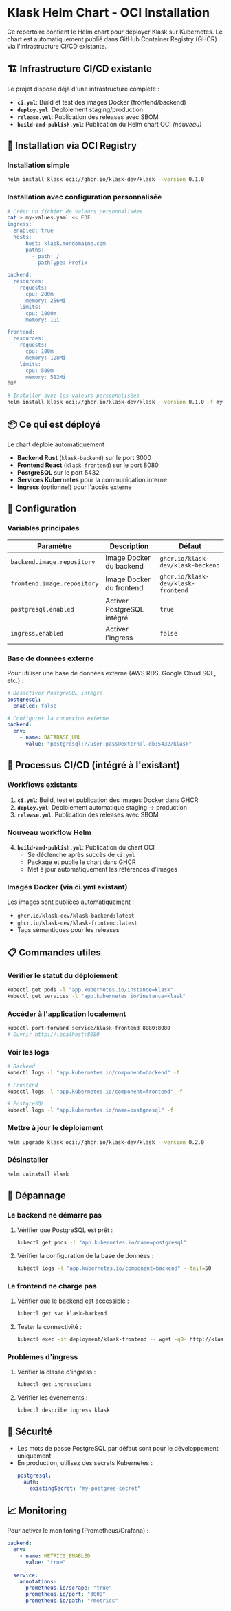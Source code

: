 # Klask Helm Chart - OCI Installation

Ce répertoire contient le Helm chart pour déployer Klask sur Kubernetes. Le chart est automatiquement publié dans GitHub Container Registry (GHCR) via l'infrastructure CI/CD existante.

## 🏗️ Infrastructure CI/CD existante

Le projet dispose déjà d'une infrastructure complète :
- **`ci.yml`**: Build et test des images Docker (frontend/backend)
- **`deploy.yml`**: Déploiement staging/production 
- **`release.yml`**: Publication des releases avec SBOM
- **`build-and-publish.yml`**: Publication du Helm chart OCI *(nouveau)*

## 🚀 Installation via OCI Registry

### Installation simple
```bash
helm install klask oci://ghcr.io/klask-dev/klask --version 0.1.0
```

### Installation avec configuration personnalisée
```bash
# Créer un fichier de valeurs personnalisées
cat > my-values.yaml << EOF
ingress:
  enabled: true
  hosts:
    - host: klask.mondomaine.com
      paths:
        - path: /
          pathType: Prefix

backend:
  resources:
    requests:
      cpu: 200m
      memory: 256Mi
    limits:
      cpu: 1000m
      memory: 1Gi

frontend:
  resources:
    requests:
      cpu: 100m
      memory: 128Mi
    limits:
      cpu: 500m
      memory: 512Mi
EOF

# Installer avec les valeurs personnalisées
helm install klask oci://ghcr.io/klask-dev/klask --version 0.1.0 -f my-values.yaml
```

## 📦 Ce qui est déployé

Le chart déploie automatiquement :

- **Backend Rust** (`klask-backend`) sur le port 3000
- **Frontend React** (`klask-frontend`) sur le port 8080  
- **PostgreSQL** sur le port 5432
- **Services Kubernetes** pour la communication interne
- **Ingress** (optionnel) pour l'accès externe

## 🔧 Configuration

### Variables principales

| Paramètre | Description | Défaut |
|-----------|-------------|--------|
| `backend.image.repository` | Image Docker du backend | `ghcr.io/klask-dev/klask-backend` |
| `frontend.image.repository` | Image Docker du frontend | `ghcr.io/klask-dev/klask-frontend` |
| `postgresql.enabled` | Activer PostgreSQL intégré | `true` |
| `ingress.enabled` | Activer l'ingress | `false` |

### Base de données externe

Pour utiliser une base de données externe (AWS RDS, Google Cloud SQL, etc.) :

```yaml
# Désactiver PostgreSQL intégré
postgresql:
  enabled: false

# Configurer la connexion externe
backend:
  env:
    - name: DATABASE_URL
      value: "postgresql://user:pass@external-db:5432/klask"
```

## 🔄 Processus CI/CD (intégré à l'existant)

### Workflows existants
1. **`ci.yml`**: Build, test et publication des images Docker dans GHCR
2. **`deploy.yml`**: Déploiement automatique staging → production
3. **`release.yml`**: Publication des releases avec SBOM

### Nouveau workflow Helm
4. **`build-and-publish.yml`**: Publication du chart OCI
   - Se déclenche après succès de `ci.yml` 
   - Package et publie le chart dans GHCR
   - Met à jour automatiquement les références d'images

### Images Docker (via ci.yml existant)
Les images sont publiées automatiquement :
- `ghcr.io/klask-dev/klask-backend:latest`
- `ghcr.io/klask-dev/klask-frontend:latest`
- Tags sémantiques pour les releases

## 📋 Commandes utiles

### Vérifier le statut du déploiement
```bash
kubectl get pods -l "app.kubernetes.io/instance=klask"
kubectl get services -l "app.kubernetes.io/instance=klask"
```

### Accéder à l'application localement
```bash
kubectl port-forward service/klask-frontend 8080:8080
# Ouvrir http://localhost:8080
```

### Voir les logs
```bash
# Backend
kubectl logs -l "app.kubernetes.io/component=backend" -f

# Frontend  
kubectl logs -l "app.kubernetes.io/component=frontend" -f

# PostgreSQL
kubectl logs -l "app.kubernetes.io/name=postgresql" -f
```

### Mettre à jour le déploiement
```bash
helm upgrade klask oci://ghcr.io/klask-dev/klask --version 0.2.0
```

### Désinstaller
```bash
helm uninstall klask
```

## 🐛 Dépannage

### Le backend ne démarre pas
1. Vérifier que PostgreSQL est prêt :
   ```bash
   kubectl get pods -l "app.kubernetes.io/name=postgresql"
   ```

2. Vérifier la configuration de la base de données :
   ```bash
   kubectl logs -l "app.kubernetes.io/component=backend" --tail=50
   ```

### Le frontend ne charge pas
1. Vérifier que le backend est accessible :
   ```bash
   kubectl get svc klask-backend
   ```

2. Tester la connectivité :
   ```bash
   kubectl exec -it deployment/klask-frontend -- wget -qO- http://klask-backend:3000/api/status
   ```

### Problèmes d'ingress
1. Vérifier la classe d'ingress :
   ```bash
   kubectl get ingressclass
   ```

2. Vérifier les événements :
   ```bash
   kubectl describe ingress klask
   ```

## 🔐 Sécurité

- Les mots de passe PostgreSQL par défaut sont pour le développement uniquement
- En production, utilisez des secrets Kubernetes :
  ```yaml
  postgresql:
    auth:
      existingSecret: "my-postgres-secret"
  ```

## 📈 Monitoring

Pour activer le monitoring (Prometheus/Grafana) :

```yaml
backend:
  env:
    - name: METRICS_ENABLED
      value: "true"
  
  service:
    annotations:
      prometheus.io/scrape: "true"
      prometheus.io/port: "3000"
      prometheus.io/path: "/metrics"
```